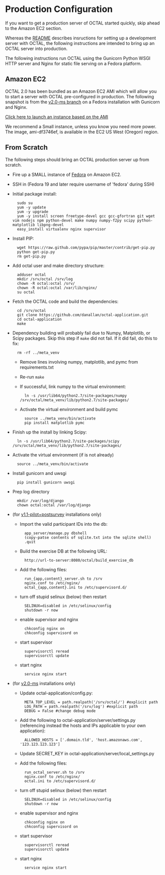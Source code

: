 Production Configuration
========================

If you want to get a production server of OCTAL started quickly, skip ahead to the Amazon EC2 section.

Whereas the [README](/) describes insructions for setting up a development server with OCTAL, the following instructions are intended to bring up an OCTAL server into production.

The following instructions run OCTAL using the Gunicorn Python WSGI HTTP server and Nginx for static file serving on a Fedora platform.

## Amazon EC2

OCTAL 2.0 has been bundled as an Amazon EC2 AMI which will allow you to start a server with OCTAL pre-configured in production.
The following snapshot is from the [v2.0-ms branch](https://github.com/danallan/octal-application/tree/v2.0-ms) on a Fedora installation with Gunicorn and Nginx.

[Click here to launch an instance based on the AMI](https://console.aws.amazon.com/ec2/v2/home?region=us-west-2#LaunchInstanceWizard:ami=ami-df3746ef)

We recommend a Small instance, unless you know you need more power.
The image, ami-df3746ef, is available in the EC2 US West (Oregon) region.

## From Scratch

The following steps should bring an OCTAL production server up from scratch.

* Fire up a SMALL instance of [Fedora](http://fedoraproject.org/en_GB/get-fedora#clouds) on Amazon EC2.

* SSH in (Fedora 19 and later require username of 'fedora' during SSH)

* Initial package install:

        sudo su
        yum -y update
        yum -y upgrade
        yum -y install screen freetype-devel gcc gcc-gfortran git wget vim nodejs npm python-devel make numpy numpy-f2py scipy python-matplotlib libpng-devel
        easy_install virtualenv nginx supervisor

* Install PIP:

        wget https://raw.github.com/pypa/pip/master/contrib/get-pip.py
        python get-pip.py
        rm get-pip.py

* Add octal user and make directory structure:

        adduser octal
        mkdir /srv/octal /srv/log
        chown -R octal:octal /srv/
        chown -R octal:octal /var/lib/nginx/
        su octal

* Fetch the OCTAL code and build the dependencies:

        cd /srv/octal
        git clone https://github.com/danallan/octal-application.git
        cd octal-application
        make

* Dependency building will probably fail due to Numpy, Matplotlib, or Scipy packages. 
Skip this step if `make` did not fail.
If it did fail, do this to fix:

        rm -rf ../meta_venv

    * Remove lines involving numpy, matplotlib, and pymc from requirements.txt
    * Re-run `make`
    * If successful, link numpy to the virtual environment:

            ln -s /usr/lib64/python2.7/site-packages/numpy /srv/octal/meta_venv/lib/python2.7/site-packages/

    * Activate the virtual environment and build pymc

            source ../meta_venv/bin/activate
            pip install matplotlib pymc

* Finish up the install by linking Scipy:

        ln -s /usr/lib64/python2.7/site-packages/scipy /srv/octal/meta_venv/lib/python2.7/site-packages/

* Activate the virtual environment (if is not already)

        source ../meta_venv/bin/activate

* Install gunicorn and uwsgi

        pip install gunicorn uwsgi

* Prep log directory

        mkdir /var/log/django
        chown octal:octal /var/log/django

* (for [v1.1-pilot+postsurvey](https://github.com/danallan/octal-application/tree/v1.1-pilot+postsurvey) installations only)

    * Import the valid participant IDs into the db:

            app_server/manage.py dbshell
            (copy-patse contents of sqlite.txt into the sqlite shell)
            .quit

    * Build the exercise DB at the following URL:

            http://url-to-server:8080/octal/build_exercise_db


    * Add the following files:

            run_{app,content}_server.sh to /srv
            nginx.conf to /etc/nginx/
            octal_{app,content}.ini to /etc/supervisord.d/

    * turn off stupid selinux (below) then restart

            SELINUX=disabled in /etc/selinux/config
            shutdown -r now

    * enable supervisor and nginx

            chkconfig nginx on
            chkconfig supervisord on

    * start supervisor

            supervisorctl reread
            supervisorctl update

    * start nginx

            service nginx start


* (for [v2.0-ms](https://github.com/danallan/octal-application/tree/v2.0-ms) installations only) 

    * Update octal-application/config.py:

            META_TOP_LEVEL = path.realpath('/srv/octal/') #explicit path
            LOG_PATH = path.realpath('/srv/log') #explicit path
            DEBUG = False #change debug mode

    * Add the following to octal-application/server/settings.py (referencing instead the hosts and IPs applicable to your own application):

            ALLOWED_HOSTS = ['.domain.tld', 'host.amazonaws.com', '123.123.123.123']

    * Update SECRET_KEY in octal-application/server/local_settings.py

    * Add the following files:

            run_octal_server.sh to /srv
            nginx.conf to /etc/nginx/
            octal.ini to /etc/supervisord.d/

    * turn off stupid selinux (below) then restart

            SELINUX=disabled in /etc/selinux/config
            shutdown -r now

    * enable supervisor and nginx

            chkconfig nginx on
            chkconfig supervisord on

    * start supervisor

            supervisorctl reread
            supervisorctl update

    * start nginx

            service nginx start

